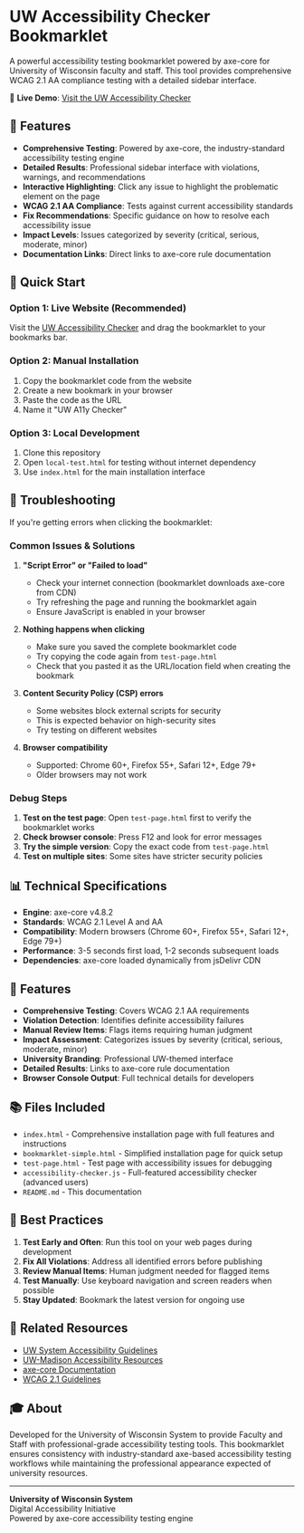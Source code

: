 # UW Accessibility Checker Bookmarklet

A powerful accessibility testing bookmarklet powered by axe-core for University of Wisconsin faculty and staff. This tool provides comprehensive WCAG 2.1 AA compliance testing with a detailed sidebar interface.

🔗 **Live Demo**: [Visit the UW Accessibility Checker](https://your-username.github.io/TestMark/)

## 🎯 Features

- **Comprehensive Testing**: Powered by axe-core, the industry-standard accessibility testing engine
- **Detailed Results**: Professional sidebar interface with violations, warnings, and recommendations
- **Interactive Highlighting**: Click any issue to highlight the problematic element on the page
- **WCAG 2.1 AA Compliance**: Tests against current accessibility standards
- **Fix Recommendations**: Specific guidance on how to resolve each accessibility issue
- **Impact Levels**: Issues categorized by severity (critical, serious, moderate, minor)
- **Documentation Links**: Direct links to axe-core rule documentation

## 🚀 Quick Start

### Option 1: Live Website (Recommended)
Visit the [UW Accessibility Checker](https://your-username.github.io/TestMark/) and drag the bookmarklet to your bookmarks bar.

### Option 2: Manual Installation
1. Copy the bookmarklet code from the website
2. Create a new bookmark in your browser
3. Paste the code as the URL
4. Name it "UW A11y Checker"

### Option 3: Local Development
1. Clone this repository
2. Open `local-test.html` for testing without internet dependency
3. Use `index.html` for the main installation interface

## 🔧 Troubleshooting

If you're getting errors when clicking the bookmarklet:

### Common Issues & Solutions

1. **"Script Error" or "Failed to load"**
   - Check your internet connection (bookmarklet downloads axe-core from CDN)
   - Try refreshing the page and running the bookmarklet again
   - Ensure JavaScript is enabled in your browser

2. **Nothing happens when clicking**
   - Make sure you saved the complete bookmarklet code
   - Try copying the code again from `test-page.html`
   - Check that you pasted it as the URL/location field when creating the bookmark

3. **Content Security Policy (CSP) errors**
   - Some websites block external scripts for security
   - This is expected behavior on high-security sites
   - Try testing on different websites

4. **Browser compatibility**
   - Supported: Chrome 60+, Firefox 55+, Safari 12+, Edge 79+
   - Older browsers may not work

### Debug Steps

1. **Test on the test page**: Open `test-page.html` first to verify the bookmarklet works
2. **Check browser console**: Press F12 and look for error messages
3. **Try the simple version**: Copy the exact code from `test-page.html`
4. **Test on multiple sites**: Some sites have stricter security policies

## 📊 Technical Specifications

- **Engine**: axe-core v4.8.2
- **Standards**: WCAG 2.1 Level A and AA
- **Compatibility**: Modern browsers (Chrome 60+, Firefox 55+, Safari 12+, Edge 79+)
- **Performance**: 3-5 seconds first load, 1-2 seconds subsequent loads
- **Dependencies**: axe-core loaded dynamically from jsDelivr CDN

## 🎨 Features

- **Comprehensive Testing**: Covers WCAG 2.1 AA requirements
- **Violation Detection**: Identifies definite accessibility failures
- **Manual Review Items**: Flags items requiring human judgment
- **Impact Assessment**: Categorizes issues by severity (critical, serious, moderate, minor)
- **University Branding**: Professional UW-themed interface
- **Detailed Results**: Links to axe-core rule documentation
- **Browser Console Output**: Full technical details for developers

## 📚 Files Included

- `index.html` - Comprehensive installation page with full features and instructions
- `bookmarklet-simple.html` - Simplified installation page for quick setup
- `test-page.html` - Test page with accessibility issues for debugging
- `accessibility-checker.js` - Full-featured accessibility checker (advanced users)
- `README.md` - This documentation

## 🎯 Best Practices

1. **Test Early and Often**: Run this tool on your web pages during development
2. **Fix All Violations**: Address all identified errors before publishing
3. **Review Manual Items**: Human judgment needed for flagged items
4. **Test Manually**: Use keyboard navigation and screen readers when possible
5. **Stay Updated**: Bookmark the latest version for ongoing use

## 🔗 Related Resources

- [UW System Accessibility Guidelines](https://www.wisconsin.edu/accessibility/)
- [UW-Madison Accessibility Resources](https://www.doit.wisc.edu/accessibility/)
- [axe-core Documentation](https://www.deque.com/axe/)
- [WCAG 2.1 Guidelines](https://www.w3.org/WAI/WCAG21/quickref/)

## 🎓 About

Developed for the University of Wisconsin System to provide Faculty and Staff with professional-grade accessibility testing tools. This bookmarklet ensures consistency with industry-standard axe-based accessibility testing workflows while maintaining the professional appearance expected of university resources.

---

**University of Wisconsin System**  
Digital Accessibility Initiative  
Powered by axe-core accessibility testing engine 